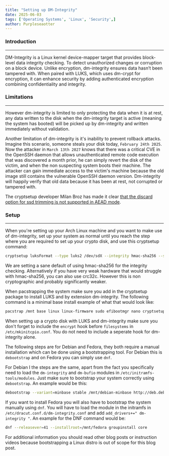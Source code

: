 ```yaml
---
title: "Setting up DM-Integrity"
date: 2025-06-03
tags: ['Operating Systems', 'Linux', 'Security',]
author: Purpleseaotter
---
```


### Introduction

---

DM-Integrity is a Linux kernel device-mapper target that provides block-level data integrity checking. To detect unauthorized changes or corruption on a block device. Unlike encryption, dm-integrity ensures data hasn’t been tampered with. When paired with LUKS, which uses dm-crypt for encryption, it can enhance security by adding authenticated encryption combining confidentiality and integrity.

### Limitations

---

However dm-integrity is limited to only protecting the data when it is at rest, any data written to the disk when the dm-integrity target is active (meaning the system has booted) will be picked up by dm-integrity and written immediately without validation.

Another limitation of dm-integrity is it's inability to prevent rollback attacks. Imagine this scenario, someone steals your disk today, `February 24th 2025`. Now the attacker in `March 13th 2027` knows that there was a critical CVE in the OpenSSH daemon that allows unauthenticated remote code execution that was discovered a month prior, he can simply revert the disk of the victim, and when the non suspecting system boots their machine. The attacker can gain immediate access to the victim's machine because the old image still contains the vulnerable OpenSSH daemon version. Dm-integrity will happily verify that old data because it has been at rest, not corrupted or tampered with.

The cryptsetup developer Milan Broz has made it clear [that the discard option for ssd trimming is not supported in AEAD mode](https://gitlab.com/cryptsetup/cryptsetup/-/issues/420).

### Setup

---

When you're setting up your Arch Linux machine and you want to make use of dm-integrity, set up your system as normal until you reach the step where you are required to set up your crypto disk, and use this cryptsetup command:

```bash
cryptsetup luksFormat --type luks2 /dev/sdX --integrity hmac-sha256 --sector-size 4096
```

We are setting a sane default of using hmac-sha256 for the integrity checking. Alternatively if you have very weak hardware that would struggle with hmac-sha256, you can also use crc32c. However this is non cryptographic and probably significantly weaker.

When pacstrapping the system make sure you add in the cryptsetup package to install LUKS and by extension dm-integrity. The following command is a minimal base install example of what that would look like:

```bash
pacstrap /mnt base linux linux-firmware sudo efibootmgr nano cryptsetup
```

When setting up a crypto disk with LUKS and dm-integrity make sure you don't forget to include the `encrypt` hook before `filesystems` in `/etc/mkinitcpio.conf`. You do not need to include a seperate hook for dm-integrity alone.

The following steps are for Debian and Fedora, they both require a manual installation which can be done using a bootstrapping tool. For Debian this is `debootstrap` and on Fedora you can simply use `dnf`.

For Debian I the steps are the same, apart from the fact you specifically need to load the `dm-integrity` and `dm-bufio` modules in `/etc/initramfs-tools/modules`. Just make sure to bootstrap your system correctly using `debootstrap`. An example would be this:

```bash
debootstrap --variant=minbase stable /mnt/debian-minbase http://deb.debian.org/debian/
```

If you want to install Fedora you will also have to bootstrap the system manually using `dnf`. You will have to load the module in the initramfs in `/etc/dracut.conf.d/dm-integrity.conf` and add `add_drivers+=" dm-integrity "`. An example for the DNF command would be:

```bash
dnf --releasever=41 --installroot=/mnt/fedora groupinstall core
```

For additional information you should read other blog posts or instruction videos because bootstrapping a Linux distro is out of scope for this blog post.